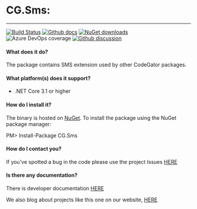 # CG.Sms: 
---
[![Build Status](https://dev.azure.com/codegator/CG.Sms/_apis/build/status/CodeGator.CG.Sms?branchName=main)](https://dev.azure.com/codegator/CG.Sms/_build/latest?definitionId=26&branchName=main)
[![Github docs](https://img.shields.io/static/v1?label=Documentation&message=online&color=blue)](https://codegator.github.io/CG.Sms/index.html)
[![NuGet downloads](https://img.shields.io/nuget/dt/CG.Sms.svg?style=flat)](https://nuget.org/packages/CG.Sms)
![Azure DevOps coverage](https://img.shields.io/azure-devops/coverage/codegator/CG.Sms/26)
[![Github discussion](https://img.shields.io/badge/Discussion-online-blue)](https://github.com/CodeGator/CG.Sms/discussions)

#### What does it do?
The package contains SMS extension used by other CodeGator packages.

#### What platform(s) does it support?
* .NET Core 3.1 or higher

#### How do I install it?
The binary is hosted on [NuGet](https://www.nuget.org/packages/CG.Sms/). To install the package using the NuGet package manager:

PM> Install-Package CG.Sms

#### How do I contact you?
If you've spotted a bug in the code please use the project Issues [HERE](https://github.com/CodeGator/CG.Sms/issues)

#### Is there any documentation?
There is developer documentation [HERE](https://codegator.github.io/CG.Sms/)

We also blog about projects like this one on our website, [HERE](http://www.codegator.com)
